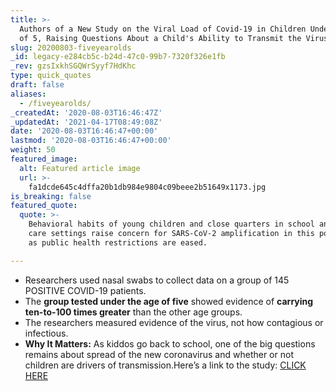 ```yaml
---
title: >-
  Authors of a New Study on the Viral Load of Covid-19 in Children Under the Age
  of 5, Raising Questions About a Child's Ability to Transmit the Virus.
slug: 20200803-fiveyearolds
_id: legacy-e284cb5c-b24d-47c0-99b7-7320f326e1fb
_rev: gzsIxkhSGQWrSyyf7HdKhc
type: quick_quotes
draft: false
aliases:
  - /fiveyearolds/
_createdAt: '2020-08-03T16:46:47Z'
_updatedAt: '2021-04-17T08:49:08Z'
date: '2020-08-03T16:46:47+00:00'
lastmod: '2020-08-03T16:46:47+00:00'
weight: 50
featured_image:
  alt: Featured article image
  url: >-
    fa1dcde645c4dffa20b1db984e9804c09beee2b51649x1173.jpg
is_breaking: false
featured_quote:
  quote: >-
    Behavioral habits of young children and close quarters in school and day
    care settings raise concern for SARS-CoV-2 amplification in this population
    as public health restrictions are eased.

---
```

* Researchers used nasal swabs to collect data on a group of 145 POSITIVE COVID-19 patients.
* The **group tested under the age of five** showed evidence of **carrying ten-to-100 times greater** than the other age groups.
* The researchers measured evidence of the virus, not how contagious or infectious.
* **Why It Matters:** As kiddos go back to school, one of the big questions remains about spread of the new coronavirus and whether or not children are drivers of transmission.Here’s a link to the study: [CLICK HERE](https://jamanetwork.com/journals/jamapediatrics/fullarticle/2768952)